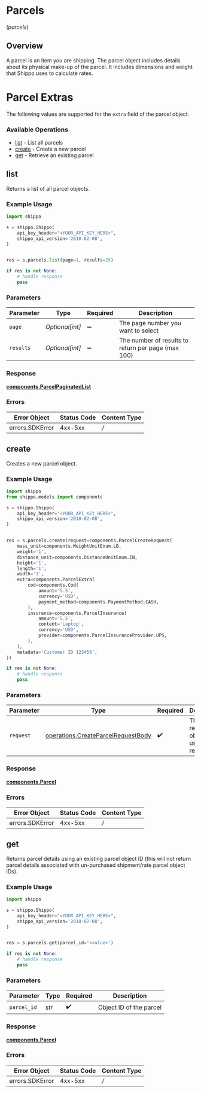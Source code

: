 # Parcels
(*parcels*)

## Overview

A parcel is an item you are shipping. The parcel object includes details about its physical make-up of the parcel. It includes dimensions and weight that Shippo uses to calculate rates. 
<SchemaDefinition schemaRef="#/components/schemas/Parcel"/>

# Parcel Extras
The following values are supported for the `extra` field of the parcel object.
<SchemaDefinition schemaRef="#/components/schemas/ParcelExtra"/>

### Available Operations

* [list](#list) - List all parcels
* [create](#create) - Create a new parcel
* [get](#get) - Retrieve an existing parcel

## list

Returns a list of all parcel objects.

### Example Usage

```python
import shippo

s = shippo.Shippo(
    api_key_header="<YOUR_API_KEY_HERE>",
    shippo_api_version='2018-02-08',
)


res = s.parcels.list(page=1, results=25)

if res is not None:
    # handle response
    pass

```

### Parameters

| Parameter                                          | Type                                               | Required                                           | Description                                        |
| -------------------------------------------------- | -------------------------------------------------- | -------------------------------------------------- | -------------------------------------------------- |
| `page`                                             | *Optional[int]*                                    | :heavy_minus_sign:                                 | The page number you want to select                 |
| `results`                                          | *Optional[int]*                                    | :heavy_minus_sign:                                 | The number of results to return per page (max 100) |


### Response

**[components.ParcelPaginatedList](../../models/components/parcelpaginatedlist.md)**
### Errors

| Error Object    | Status Code     | Content Type    |
| --------------- | --------------- | --------------- |
| errors.SDKError | 4xx-5xx         | */*             |

## create

Creates a new parcel object.

### Example Usage

```python
import shippo
from shippo.models import components

s = shippo.Shippo(
    api_key_header="<YOUR_API_KEY_HERE>",
    shippo_api_version='2018-02-08',
)


res = s.parcels.create(request=components.ParcelCreateRequest(
    mass_unit=components.WeightUnitEnum.LB,
    weight='1',
    distance_unit=components.DistanceUnitEnum.IN,
    height='1',
    length='1',
    width='1',
    extra=components.ParcelExtra(
        cod=components.Cod(
            amount='5.5',
            currency='USD',
            payment_method=components.PaymentMethod.CASH,
        ),
        insurance=components.ParcelInsurance(
            amount='5.5',
            content='Laptop',
            currency='USD',
            provider=components.ParcelInsuranceProvider.UPS,
        ),
    ),
    metadata='Customer ID 123456',
))

if res is not None:
    # handle response
    pass

```

### Parameters

| Parameter                                                                                | Type                                                                                     | Required                                                                                 | Description                                                                              |
| ---------------------------------------------------------------------------------------- | ---------------------------------------------------------------------------------------- | ---------------------------------------------------------------------------------------- | ---------------------------------------------------------------------------------------- |
| `request`                                                                                | [operations.CreateParcelRequestBody](../../models/operations/createparcelrequestbody.md) | :heavy_check_mark:                                                                       | The request object to use for the request.                                               |


### Response

**[components.Parcel](../../models/components/parcel.md)**
### Errors

| Error Object    | Status Code     | Content Type    |
| --------------- | --------------- | --------------- |
| errors.SDKError | 4xx-5xx         | */*             |

## get

Returns parcel details using an existing parcel object ID (this will not return parcel details associated with un-purchased shipment/rate parcel object IDs).

### Example Usage

```python
import shippo

s = shippo.Shippo(
    api_key_header="<YOUR_API_KEY_HERE>",
    shippo_api_version='2018-02-08',
)


res = s.parcels.get(parcel_id='<value>')

if res is not None:
    # handle response
    pass

```

### Parameters

| Parameter               | Type                    | Required                | Description             |
| ----------------------- | ----------------------- | ----------------------- | ----------------------- |
| `parcel_id`             | *str*                   | :heavy_check_mark:      | Object ID of the parcel |


### Response

**[components.Parcel](../../models/components/parcel.md)**
### Errors

| Error Object    | Status Code     | Content Type    |
| --------------- | --------------- | --------------- |
| errors.SDKError | 4xx-5xx         | */*             |
